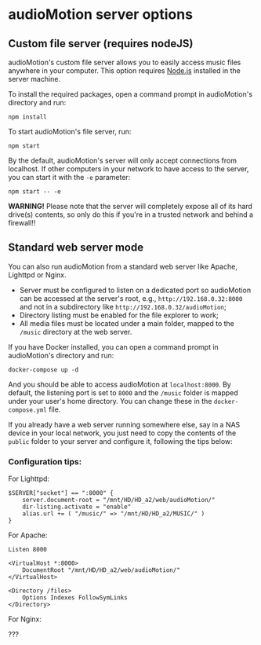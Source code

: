 audioMotion server options
==========================

## Custom file server (requires nodeJS)

audioMotion's custom file server allows you to easily access music files anywhere in your computer. This option requires [Node.js](https://nodejs.org) installed in the server machine.

To install the required packages, open a command prompt in audioMotion's directory and run:

```
npm install
```

To start audioMotion's file server, run:

```
npm start
```

By the default, audioMotion's server will only accept connections from localhost. If other computers in your network to have access to the server, you can start it with the `-e` parameter:

```
npm start -- -e
```

**WARNING!** Please note that the server will completely expose all of its hard drive(s) contents, so only do this if you're in a trusted network and behind a firewall!!


## Standard web server mode

You can also run audioMotion from a standard web server like Apache, Lighttpd or Nginx.

* Server must be configured to listen on a dedicated port so audioMotion can be accessed at the server's root, e.g., `http://192.168.0.32:8000` and not in a subdirectory like `http://192.168.0.32/audioMotion`;
* Directory listing must be enabled for the file explorer to work;
* All media files must be located under a main folder, mapped to the `/music` directory at the web server.

If you have Docker installed, you can open a command prompt in audioMotion's directory and run:

```
docker-compose up -d
```

And you should be able to access audioMotion at `localhost:8000`. By default, the listening port is set to `8000` and the `/music` folder is mapped under your user's home directory. You can change these in the `docker-compose.yml` file.

If you already have a web server running somewhere else, say in a NAS device in your local network, you just need to copy the contents of the `public` folder to your server and configure it, following the tips below:

### Configuration tips:

For Lighttpd:

```
$SERVER["socket"] == ":8000" {
    server.document-root = "/mnt/HD/HD_a2/web/audioMotion/"
    dir-listing.activate = "enable"
    alias.url += ( "/music/" => "/mnt/HD/HD_a2/MUSIC/" )
}
```

For Apache:

```
Listen 8000

<VirtualHost *:8000>
	DocumentRoot "/mnt/HD/HD_a2/web/audioMotion/"
</VirtualHost>

<Directory /files>
    Options Indexes FollowSymLinks
</Directory>
```

For Nginx:

???
